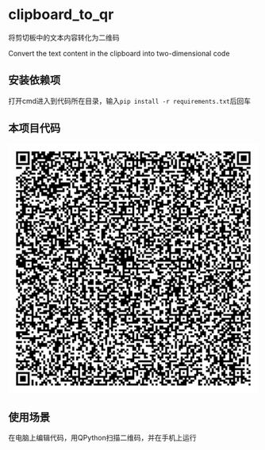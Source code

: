 # clipboard_to_qr
将剪切板中的文本内容转化为二维码

Convert the text content in the clipboard into two-dimensional code

## 安装依赖项
打开cmd进入到代码所在目录，输入`pip install -r requirements.txt`后回车

## 本项目代码
![qr_code.png](/qr_code.png)

## 使用场景
在电脑上编辑代码，用QPython扫描二维码，并在手机上运行
